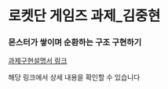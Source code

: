 # 로켓단 게임즈 과제_김중현

### 몬스터가 쌓이며 순환하는 구조 구현하기


 [과제구현설명서 링크](./과제구현설명서.pdf)
 
해당 링크에서 상세 내용을 확인할 수 있습니다
